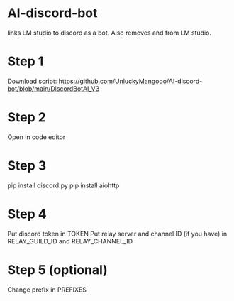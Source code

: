 # AI-discord-bot
links LM studio to discord as a bot. Also removes <think> and </think> from LM studio.

# Step 1
Download script: https://github.com/UnluckyMangooo/AI-discord-bot/blob/main/DiscordBotAI_V3

# Step 2 
Open in code editor

# Step 3
pip install discord.py
pip install aiohttp

# Step 4
Put discord token in TOKEN 
Put relay server and channel ID (if you have) in RELAY_GUILD_ID and RELAY_CHANNEL_ID

# Step 5 (optional)
Change prefix in PREFIXES
